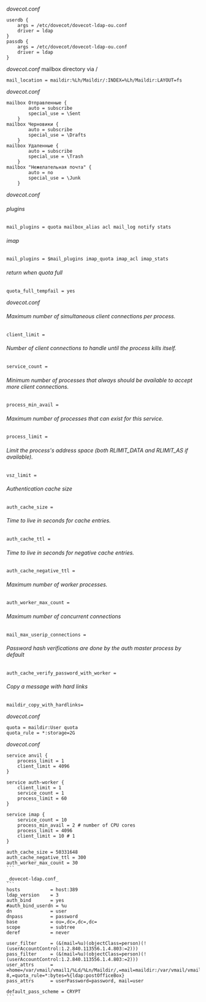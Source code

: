 _dovecot.conf_
```
userdb {
    args = /etc/dovecot/dovecot-ldap-ou.conf
    driver = ldap
}
passdb {
    args = /etc/dovecot/dovecot-ldap-ou.conf
    driver = ldap
}
```

_dovecot.conf_
mailbox directory via /
```
mail_location = maildir:%Lh/Maildir/:INDEX=%Lh/Maildir:LAYOUT=fs
```

_dovecot.conf_

```
mailbox Отправленные {
        auto = subscribe
        special_use = \Sent
    }
mailbox Черновики {
        auto = subscribe
        special_use = \Drafts
    }
mailbox Удаленные {
        auto = subscribe
        special_use = \Trash
    }
mailbox "Нежелательная почта" {
        auto = no
        special_use = \Junk
    }
```

_dovecot.conf_
###### plugins
```
mail_plugins = quota mailbox_alias acl mail_log notify stats
```
###### imap
```
mail_plugins = $mail_plugins imap_quota imap_acl imap_stats
```
######  return when quota full
```
quota_full_tempfail = yes
```

_dovecot.conf_
###### Maximum number of simultaneous client connections per process.
```
client_limit =
```

###### Number of client connections to handle until the process kills itself.
```
service_count =
```

###### Minimum number of processes that always should be available to accept more client connections.
```
process_min_avail =
```

###### Maximum number of processes that can exist for this service.
```
process_limit =
```

###### Limit the process's address space (both RLIMIT_DATA and RLIMIT_AS if available).
```
vsz_limit =
```

###### Authentication cache size
```
auth_cache_size =
```

###### Time to live in seconds for cache entries.
```
auth_cache_ttl =
```

###### Time to live in seconds for negative cache entries.
```
auth_cache_negative_ttl =
```

###### Maximum number of worker processes.
```
auth_worker_max_count =
```

###### Maximum number of concurrent connections
```
mail_max_userip_connections =
```

###### Password hash verifications are done by the auth master process by default
```
auth_cache_verify_password_with_worker =
```

###### Copy a message with hard links
```
maildir_copy_with_hardlinks=
```

_dovecot.conf_
```
quota = maildir:User quota
quota_rule = *:storage=2G
```

_dovecot.conf_
```
service anvil {
    process_limit = 1
    client_limit = 4096
}

service auth-worker {
    client_limit = 1
    service_count = 1
    process_limit = 60
}

service imap {
    service_count = 10
    process_min_avail = 2 # number of CPU cores
    process_limit = 4096
    client_limit = 10 # 1
}
```
````
auth_cache_size = 50331648
auth_cache_negative_ttl = 300
auth_worker_max_count = 30
```

_dovecot-ldap.conf_
```
hosts           = host:389
ldap_version    = 3
auth_bind       = yes
#auth_bind_userdn = %u
dn              = user
dnpass          = password
base            = ou=,dc=,dc=,dc=
scope           = subtree
deref           = never

user_filter     = (&(mail=%u)(objectClass=person)(!(userAccountControl:1.2.840.113556.1.4.803:=2)))
pass_filter     = (&(mail=%u)(objectClass=person)(!(userAccountControl:1.2.840.113556.1.4.803:=2)))
user_attrs      = =home=/var/vmail/vmail1/%Ld/%Ln/Maildir/,=mail=maildir:/var/vmail/vmail1/%Ld/%Ln/Maildir/:UTF-8,=quota_rule=*:bytes=%{ldap:postOfficeBox}
pass_attrs      = userPassword=password, mail=user

default_pass_scheme = CRYPT
```
